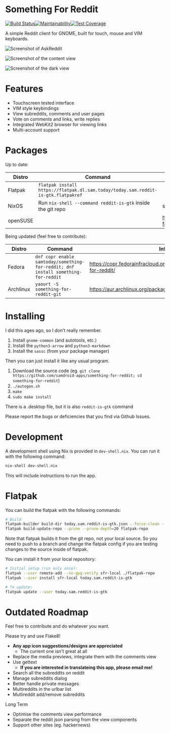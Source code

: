 # Something For Reddit

[![Build Status](https://travis-ci.org/samdroid-apps/something-for-reddit.svg?branch=master)](https://travis-ci.org/samdroid-apps/something-for-reddit)[![Maintainability](https://api.codeclimate.com/v1/badges/99d7155d2d7ad46df42e/maintainability)](https://codeclimate.com/github/samdroid-apps/something-for-reddit/maintainability)[![Test Coverage](https://api.codeclimate.com/v1/badges/99d7155d2d7ad46df42e/test_coverage)](https://codeclimate.com/github/samdroid-apps/something-for-reddit/test_coverage)

A simple Reddit client for GNOME, built for touch, mouse and VIM keyboards.

![Screenshot of AskReddit](https://raw.githubusercontent.com/samdroid-apps/something-for-reddit/master/screenshots/0.2.1-askreddit.png)

![Screenshot of the content view](https://raw.githubusercontent.com/samdroid-apps/something-for-reddit/master/screenshots/0.2.1-dankmemes.png)

![Screenshot of the dark view](https://raw.githubusercontent.com/samdroid-apps/something-for-reddit/master/screenshots/0.2.1-dark.png)

# Features

* Touchscreen tested interface
* VIM style keybindings
* View subreddits, comments and user pages
* Vote on comments and links, write replies
* Integrated WebKit2 browser for viewing links
* Multi-account support

# Packages

Up to date:

| Distro | Command | Info |
|--------|---------|------|
| Flatpak | `flatpak install https://flatpak.dl.sam.today/today.sam.reddit-is-gtk.flatpakref` | |
| NixOS | Run `nix-shell --command reddit-is-gtk` inside the git repo | see `app.nix` for package |
| openSUSE | | https://software.opensuse.org/package/something-for-reddit |

Being updated (feel free to contribute):

| Distro | Command | Info |
|--------|---------|------|
| Fedora | `dnf copr enable samtoday/something-for-reddit; dnf install something-for-reddit` | https://copr.fedorainfracloud.org/coprs/samtoday/something-for-reddit/ |
| Archlinux | `yaourt -S something-for-reddit-git` | https://aur.archlinux.org/packages/something-for-reddit-git/ |

# Installing

I did this ages ago, so I don't really remember.

1.  Install `gnome-common` (and autotools, etc.)
2.  Install the `python3-arrow`  and `python3-markdown`
3.  Install the `sassc` (from your package manager)

Then you can just install it like any usual program.

1.  Download the source code (eg. `git clone https://github.com/samdroid-apps/something-for-reddit; cd something-for-reddit`)
2.  `./autogen.sh`
3.  `make`
4.  `sudo make install`

There is a .desktop file, but it is also `reddit-is-gtk` command

Please report the bugs or deficiencies that you find via Github Issues.

# Development

A development shell using Nix is provided in `dev-shell.nix`.  You can run it
with the following command:

```sh
nix-shell dev-shell.nix
```

This will include instructions to run the app.

# Flatpak

You can build the flatpak with the following commands:

```sh
# Build
flatpak-builder build-dir today.sam.reddit-is-gtk.json --force-clean --repo=flatpak-repo --subject="Development build of Something for Reddit"
flatpak build-update-repo --prune --prune-depth=20 flatpak-repo
```

Note that flatpak builds it from the git repo, not your local source.  So you
need to push to a branch and change the flatpak config if you are testing
changes to the source inside of flatpak.

You can install it from your local repository:

```sh
# Initial setup (run only once):
flatpak --user remote-add --no-gpg-verify sfr-local ./flatpak-repo
flatpak --user install sfr-local today.sam.reddit-is-gtk

# To update:
flatpak update --user today.sam.reddit-is-gtk
```

# Outdated Roadmap

Feel free to contribute and do whatever you want.

Please try and use Flake8!

* **Any app icon suggestions/designs are appreciated**
    - The current one isn't great at all
* Replace the media previews, integrate them with the comments view
* Use gettext
    - **If you are interested in translateing this app, please email me!**
* Search all the subreddits on reddit
* Manage subreddits dialog
* Better handle private messages
* Multireddits in the urlbar list
* Mutlireddit add/remove subreddits

Long Term

* Optimise the comments view performance
* Separate the reddit json parsing from the view components
* Support other sites (eg. hackernews)
